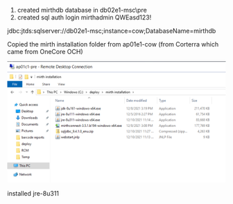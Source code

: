 1. created mirthdb database in db02e1-msc\pre
2. created sql auth login mirthadmin QWEasd123!

jdbc:jtds:sqlserver://db02e1-msc;instance=cow;DatabaseName=mirthdb

Copied the mirth installation folder from ap01e1-cow (from Corterra which came from OneCore OCH)

![image.png](/.attachments/image-38e0ae4a-eb33-485c-a67d-f161c2c7a9fe.png)

installed jre-8u311
